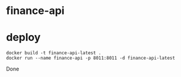 # finance-api
# deploy
```shell
docker build -t finance-api-latest .
docker run --name finance-api -p 8011:8011 -d finance-api-latest
```

Done